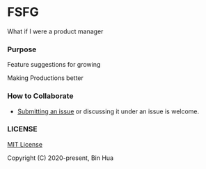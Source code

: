 # FSFG
What if I were a product manager

### Purpose

Feature suggestions for growing

Making Productions better

### How to Collaborate
- [Submitting an issue](https://github.com/huabin/fsfg/issues/new/choose) or discussing it under an issue is welcome.

### LICENSE
[MIT License](LICENSE)

Copyright (C) 2020-present, Bin Hua
